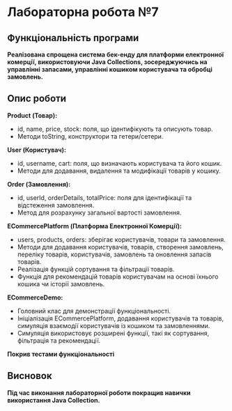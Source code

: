 # Лабораторна робота №7

## Функціональність програми

**Реалізована спрощена система бек-енду для платформи електронної комерції, використовуючи Java Collections,
зосереджуючись на управлінні запасами, управлінні кошиком користувача та обробці замовлень.**

## Опис роботи

**Product (Товар):**

 - id, name, price, stock: поля, що ідентифікують та описують товар.
 - Методи toString, конструктори та гетери/сетери.

**User (Користувач):**

 - id, username, cart: поля, що визначають користувача та його кошик.
 - Методи для додавання, видалення та модифікації товарів у кошику.

**Order (Замовлення):**

 - id, userId, orderDetails, totalPrice: поля для ідентифікації та відстеження замовлення.
 - Метод для розрахунку загальної вартості замовлення.

**ECommercePlatform (Платформа Електронної Комерції):**

 - users, products, orders: зберігає користувачів, товари та замовлення.
 - Методи для додавання користувачів, товарів, створення замовлень, переліку товарів, користувачів, замовлень та оновлення запасів товарів.
 - Реалізація функцій сортування та фільтрації товарів.
 - Функція для рекомендацій товарів користувачам на основі їхнього кошика чи історії замовлень.

**ECommerceDemo:**

 - Головний клас для демонстрації функціональності.
 - Ініціалізація ECommercePlatform, додавання користувачів та товарів, симуляція взаємодії користувачів із кошиком та замовленнями.
 - Симуляція використовує розширені функції, такі як сортування, фільтрація та рекомендації.

**Покрив тестами функціональності**

## Висновок

**Під час виконання лабораторної роботи покращив навички використання Java Collection.**
